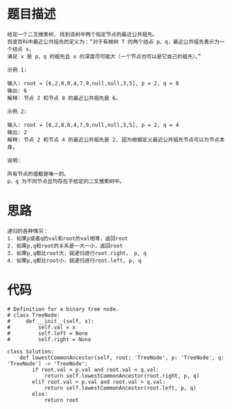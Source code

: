 # 题目描述
    给定一个二叉搜索树, 找到该树中两个指定节点的最近公共祖先。
    百度百科中最近公共祖先的定义为：“对于有根树 T 的两个结点 p、q，最近公共祖先表示为一个结点 x，
    满足 x 是 p、q 的祖先且 x 的深度尽可能大（一个节点也可以是它自己的祖先）。”
```
示例 1:

输入: root = [6,2,8,0,4,7,9,null,null,3,5], p = 2, q = 8
输出: 6 
解释: 节点 2 和节点 8 的最近公共祖先是 6。

示例 2:

输入: root = [6,2,8,0,4,7,9,null,null,3,5], p = 2, q = 4
输出: 2
解释: 节点 2 和节点 4 的最近公共祖先是 2, 因为根据定义最近公共祖先节点可以为节点本身。

说明:

所有节点的值都是唯一的。
p、q 为不同节点且均存在于给定的二叉搜索树中。
```

# 思路
    递归的各种情况：
    1. 如果p或者q的val和root的val相等，返回root
    2. 如果p,q和root的关系是一大一小，返回root
    3. 如果p,q都比root大，就递归进行root.right， p, q
    4. 如果p,q都比root小，就递归进行root.left, p, q
# 代码
```
# Definition for a binary tree node.
# class TreeNode:
#     def __init__(self, x):
#         self.val = x
#         self.left = None
#         self.right = None

class Solution:
    def lowestCommonAncestor(self, root: 'TreeNode', p: 'TreeNode', q: 'TreeNode') -> 'TreeNode':
        if root.val < p.val and root.val < q.val:
            return self.lowestCommonAncestor(root.right, p, q)
        elif root.val > p.val and root.val > q.val:
            return self.lowestCommonAncestor(root.left, p, q)
        else:
            return root
```

